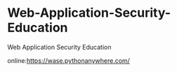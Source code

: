# Web-Application-Security-Education
Web Application Security Education

online:https://wase.pythonanywhere.com/
